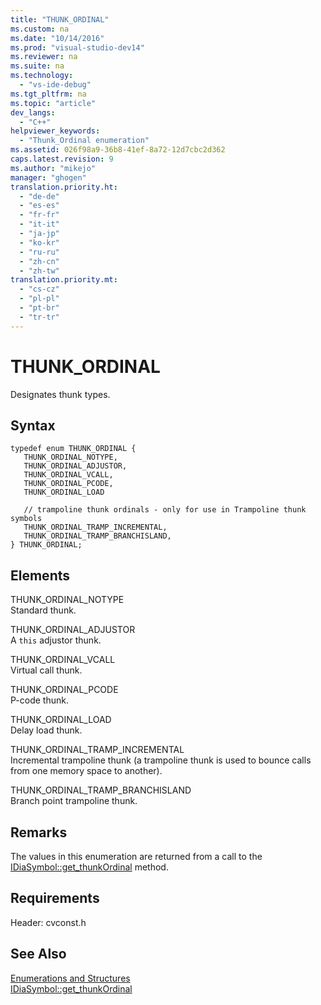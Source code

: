 ```yaml
---
title: "THUNK_ORDINAL"
ms.custom: na
ms.date: "10/14/2016"
ms.prod: "visual-studio-dev14"
ms.reviewer: na
ms.suite: na
ms.technology: 
  - "vs-ide-debug"
ms.tgt_pltfrm: na
ms.topic: "article"
dev_langs: 
  - "C++"
helpviewer_keywords: 
  - "Thunk_Ordinal enumeration"
ms.assetid: 026f98a9-36b8-41ef-8a72-12d7cbc2d362
caps.latest.revision: 9
ms.author: "mikejo"
manager: "ghogen"
translation.priority.ht: 
  - "de-de"
  - "es-es"
  - "fr-fr"
  - "it-it"
  - "ja-jp"
  - "ko-kr"
  - "ru-ru"
  - "zh-cn"
  - "zh-tw"
translation.priority.mt: 
  - "cs-cz"
  - "pl-pl"
  - "pt-br"
  - "tr-tr"
---
```

# THUNK_ORDINAL
Designates thunk types.  
  
## Syntax  
  
```cpp#  
typedef enum THUNK_ORDINAL {   
   THUNK_ORDINAL_NOTYPE,  
   THUNK_ORDINAL_ADJUSTOR,  
   THUNK_ORDINAL_VCALL,  
   THUNK_ORDINAL_PCODE,  
   THUNK_ORDINAL_LOAD   
  
   // trampoline thunk ordinals - only for use in Trampoline thunk symbols  
   THUNK_ORDINAL_TRAMP_INCREMENTAL,  
   THUNK_ORDINAL_TRAMP_BRANCHISLAND,  
} THUNK_ORDINAL;  
```  
  
## Elements  
 THUNK_ORDINAL_NOTYPE  
 Standard thunk.  
  
 THUNK_ORDINAL_ADJUSTOR  
 A `this` adjustor thunk.  
  
 THUNK_ORDINAL_VCALL  
 Virtual call thunk.  
  
 THUNK_ORDINAL_PCODE  
 P-code thunk.  
  
 THUNK_ORDINAL_LOAD  
 Delay load thunk.  
  
 THUNK_ORDINAL_TRAMP_INCREMENTAL  
 Incremental trampoline thunk (a trampoline thunk is used to bounce calls from one memory space to another).  
  
 THUNK_ORDINAL_TRAMP_BRANCHISLAND  
 Branch point trampoline thunk.  
  
## Remarks  
 The values in this enumeration are returned from a call to the [IDiaSymbol::get_thunkOrdinal](../debugger/idiasymbol--get_thunkordinal.md) method.  
  
## Requirements  
 Header: cvconst.h  
  
## See Also  
 [Enumerations and Structures](../debugger/enumerations-and-structures.md)   
 [IDiaSymbol::get_thunkOrdinal](../debugger/idiasymbol--get_thunkordinal.md)